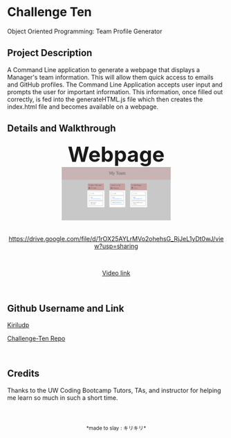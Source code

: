 # Challenge Ten
Object Oriented Programming: Team Profile Generator



## Project Description

A Command Line application to generate a webpage that displays a Manager's team information. This will allow them quick access to emails and GitHub profiles. The Command Line Application accepts user input and prompts the user for important information. This information, once filled out correctly, is fed into the generateHTML.js file which then creates the index.html file and becomes available on a webpage. 


## Details and Walkthrough



<center><font size="9px"><b>Webpage</b></font>

</br>

<img src="dist/font-page.PNG" width="50%">



</br>
</br>


https://drive.google.com/file/d/1rOX25AYLrMVo2ohehsG_RjJeL1yDt0wJ/view?usp=sharing




</br>

[Video link](https://drive.google.com/file/d/1rOX25AYLrMVo2ohehsG_RjJeL1yDt0wJ/view?usp=sharing)</center>

</br>

## Github Username and Link

[Kiriludp](https://github.com/kiriludp)


[Challenge-Ten Repo](https://github.com/kiriludp/Challenge-Ten_Profiles)

</br>

## Credits

Thanks to the UW Coding Bootcamp Tutors, TAs, and instructor for helping me learn so much in such a short time. 

</br>
</br>
<center><sub>*made to slay : キリキリ* </sub></center>
